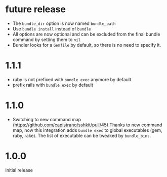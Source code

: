 # future release

* The `bundle_dir` option is now named `bundle_path`
* Use `bundle install` instead of `bundle`
* All options are now optional and can be excluded from the final bundle command by setting them to `nil`
* Bundler looks for a `Gemfile` by default, so there is no need to specify it.

# 1.1.1

* ruby is not prefixed with `bundle exec` anymore by default
* prefix rails with `bundle exec` by default

# 1.1.0

* Switching to new command map (https://github.com/capistrano/sshkit/pull/45)
  Thanks to new command map, now this integration adds `bundle exec` to global executables (gem, ruby, rake). The list of executable can be tweaked by `bundle_bins`.

# 1.0.0

Initial release
